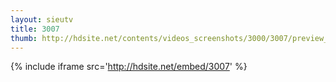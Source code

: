 ```yaml
---
layout: sieutv
title: 3007
thumb: http://hdsite.net/contents/videos_screenshots/3000/3007/preview_360p.mp4.jpg
---
```

{% include iframe src='http://hdsite.net/embed/3007' %}
 
